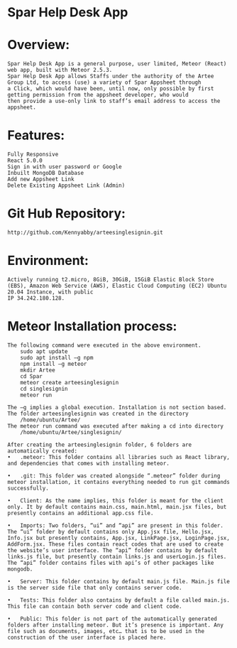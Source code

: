# Spar Help Desk App
# Overview:
	Spar Help Desk App is a general purpose, user limited, Meteor (React) web app, built with Meteor 2.5.3.
	Spar Help Desk App allows Staffs under the authority of the Artee Group Ltd, to access (use) a variety of Spar Appsheet through
	a Click, which would have been, until now, only possible by first getting permission from the appsheet developer, who would
	then provide a use-only link to staff’s email address to access the appsheet.

# Features:
	Fully Responsive
	React 5.0.0
	Sign in with user password or Google
	Inbuilt MongoDB Database
	Add new Appsheet Link
	Delete Existing Appsheet Link (Admin)

# Git Hub Repository: 
	http://github.com/Kennyabby/arteesinglesignin.git

# Environment:
	Actively running t2.micro, 8GiB, 30GiB, 15GiB Elastic Block Store (EBS), Amazon Web Service (AWS), Elastic Cloud Computing (EC2) Ubuntu 20.04 Instance, with public 
	IP 34.242.180.128.
# Meteor Installation process:
	The following command were executed in the above environment.
		sudo apt update
		sudo apt install –g npm
		npm install –g meteor
		mkdir Artee
		cd Spar
		meteor create arteesinglesignin
		cd singlesignin
		meteor run

	The –g implies a global execution. Installation is not section based.
	The folder arteesinglesignin was created in the directory
		/home/ubuntu/Artee/
	The meteor run command was executed after making a cd into directory
		/home/ubuntu/Artee/singlesignin/
		
	After creating the arteesinglesignin folder, 6 folders are automatically created:
	•	.meteor: This folder contains all libraries such as React library, and dependencies that comes with installing meteor.

	•	.git: This folder was created alongside “.meteor” folder during meteor installation, it contains everything needed to run git commands successfully.

	•	Client: As the name implies, this folder is meant for the client only. It by default contains main.css, main.html, main.jsx files, but presently contains an additional app.css file.

	•	Imports: Two folders, “ui” and “api” are present in this folder. The “ui” folder by default contains only App.jsx file, Hello.jsx, Info.jsx but presently contains, App.jsx, LinkPage.jsx, LoginPage.jsx, AddForm.jsx. These files contain react codes that are used to create the website’s user interface. The “api” folder contains by default links.js file, but presently contain links.js and userLogin.js files. The “api” folder contains files with api’s of other packages like mongodb.

	•	Server: This folder contains by default main.js file. Main.js file is the server side file that only contains server code.

	•	Tests: This folder also contains by default a file called main.js. This file can contain both server code and client code.

	•	Public: This folder is not part of the automatically generated folders after installing meteor. But it’s presence is important. Any file such as documents, images, etc… that is to be used in the construction of the user interface is placed here.

	
